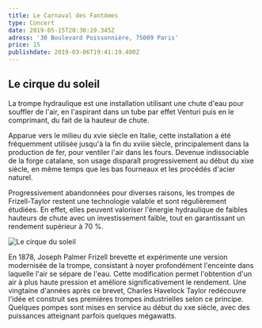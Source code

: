 ```yaml
---
title: Le Carnaval des Fantômes
type: Concert
date: 2019-05-15T20:30:19.345Z
adress: '30 Boulevard Poissonnière, 75009 Paris'
price: 15
publishdate: 2019-03-06T19:41:19.400Z
---
```

## Le cirque du soleil

La trompe hydraulique est une installation utilisant une chute d'eau pour souffler de l'air, en l'aspirant dans un tube par effet Venturi puis en le comprimant, du fait de la hauteur de chute.

Apparue vers le milieu du xvie siècle en Italie, cette installation a été fréquemment utilisée jusqu'à la fin du xviiie siècle, principalement dans la production de fer, pour ventiler l'air dans les fours. Devenue indissociable de la forge catalane, son usage disparaît progressivement au début du xixe siècle, en même temps que les bas fourneaux et les procédés d'acier naturel.

Progressivement abandonnées pour diverses raisons, les trompes de Frizell-Taylor restent une technologie valable et sont régulièrement étudiées. En effet, elles peuvent valoriser l'énergie hydraulique de faibles hauteurs de chute avec un investissement faible, tout en garantissant un rendement supérieur à 70 %.

![Le cirque du soleil](/images/uploads/photo-1542332606-b2d1c52a6c33.jpeg "Cirque et lumière")

En 1878, Joseph Palmer Frizell brevette et expérimente une version modernisée de la trompe, consistant à noyer profondément l'enceinte dans laquelle l'air se sépare de l'eau. Cette modification permet l'obtention d'un air à plus haute pression et améliore significativement le rendement. Une vingtaine d'années après ce brevet, Charles Havelock Taylor redécouvre l'idée et construit ses premières trompes industrielles selon ce principe. Quelques pompes sont mises en service au début du xxe siècle, avec des puissances atteignant parfois quelques mégawatts.
